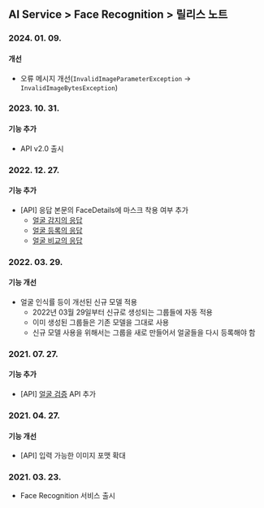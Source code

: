 ## AI Service > Face Recognition > 릴리스 노트

### 2024. 01. 09.

#### 개선

* 오류 메시지 개선(`InvalidImageParameterException` -> `InvalidImageBytesException`)

### 2023. 10. 31.

#### 기능 추가

* API v2.0 출시

### 2022. 12. 27.

#### 기능 추가

* [API] 응답 본문의 FaceDetails에 마스크 착용 여부 추가
    * [얼굴 감지의 응답](./api-guide-v1.0/#detect-face-response)
    * [얼굴 등록의 응답](./api-guide-v1.0/#add-face-response)
    * [얼굴 비교의 응답](./api-guide-v1.0/#compare-face-response)

### 2022. 03. 29.

#### 기능 개선

* 얼굴 인식률 등이 개선된 신규 모델 적용
    * 2022년 03월 29일부터 신규로 생성되는 그룹들에 자동 적용
    * 이미 생성된 그룹들은 기존 모델을 그대로 사용
    * 신규 모델 사용을 위해서는 그룹을 새로 만들어서 얼굴들을 다시 등록해야 함

### 2021. 07. 27.

#### 기능 추가

* [API] [얼굴 검증](./api-guide-v1.0/#verify) API 추가

### 2021. 04. 27.

#### 기능 개선

* [API] 입력 가능한 이미지 포맷 확대

### 2021. 03. 23.

* Face Recognition 서비스 출시
